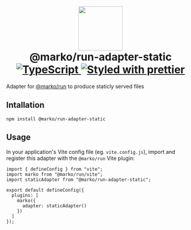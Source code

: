 <h1 align="center">
  <!-- Logo -->
  <img src="https://user-images.githubusercontent.com/4985201/115444712-ca550500-a1c9-11eb-9897-238ece59129c.png" height="118"/>
  <br/>
  @marko/run-adapter-static
	<br/>

  <!-- Language -->
  <a href="http://typescriptlang.org">
    <img src="https://img.shields.io/badge/%3C%2F%3E-typescript-blue.svg" alt="TypeScript"/>
  </a>
  <!-- Format -->
  <a href="https://github.com/prettier/prettier">
    <img src="https://img.shields.io/badge/styled_with-prettier-ff69b4.svg" alt="Styled with prettier"/>
  </a>
</h1>

Adapter for [@marko/run](../serve/README.md) to produce staticly served files

## Intallation

```
npm install @marko/run-adapter-static
```

## Usage

In your application's Vite config file (eg. `vite.config.js`), import and register this adapter with the `@marko/run` Vite plugin:

```
import { defineConfig } from "vite";
import marko from "@marko/run/vite";
import staticAdapter from "@marko/run-adapter-static";

export default defineConfig({
  plugins: [
    marko({
      adapter: staticAdapter()
    })
  ]
});
```



